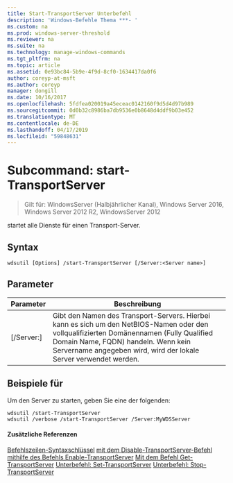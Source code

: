 ```yaml
---
title: Start-TransportServer Unterbefehl
description: 'Windows-Befehle Thema ***- '
ms.custom: na
ms.prod: windows-server-threshold
ms.reviewer: na
ms.suite: na
ms.technology: manage-windows-commands
ms.tgt_pltfrm: na
ms.topic: article
ms.assetid: 0e93bc84-5b9e-4f9d-8cf0-1634417da0f6
author: coreyp-at-msft
ms.author: coreyp
manager: dongill
ms.date: 10/16/2017
ms.openlocfilehash: 5fdfea020019a45eceac0142160f9d5d4d97b989
ms.sourcegitcommit: 0d0b32c8986ba7db9536e0b8648d4ddf9b03e452
ms.translationtype: MT
ms.contentlocale: de-DE
ms.lasthandoff: 04/17/2019
ms.locfileid: "59848631"
---
```

# <a name="subcommand-start-transportserver"></a>Subcommand: start-TransportServer

>Gilt für: WindowsServer (Halbjährlicher Kanal), Windows Server 2016, Windows Server 2012 R2, WindowsServer 2012

startet alle Dienste für einen Transport-Server.
## <a name="syntax"></a>Syntax
```
wdsutil [Options] /start-TransportServer [/Server:<Server name>]
```
## <a name="parameters"></a>Parameter
|Parameter|Beschreibung|
|-------|--------|
|[/Server:<Server name>]|Gibt den Namen des Transport-Servers. Hierbei kann es sich um den NetBIOS-Namen oder den vollqualifizierten Domänennamen (Fully Qualified Domain Name, FQDN) handeln. Wenn kein Servername angegeben wird, wird der lokale Server verwendet werden.|
## <a name="BKMK_examples"></a>Beispiele für
Um den Server zu starten, geben Sie eine der folgenden:
```
wdsutil /start-TransportServer
wdsutil /verbose /start-TransportServer /Server:MyWDSServer
```
#### <a name="additional-references"></a>Zusätzliche Referenzen
[Befehlszeilen-Syntaxschlüssel](command-line-syntax-key.md)
[mit dem Disable-TransportServer-Befehl](using-the-disable-transportserver-command.md)
[mithilfe des Befehls Enable-TransportServer](using-the-enable-transportserver-command.md) 
 [ Mit dem Befehl Get-TransportServer](using-the-get-transportserver-command.md)
[Unterbefehl: Set-TransportServer](subcommand-set-transportserver.md)
[Unterbefehl: Stop-TransportServer](subcommand-stop-transportserver.md)
